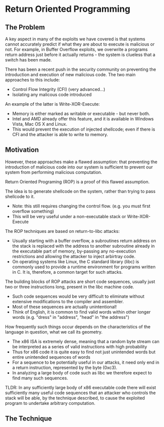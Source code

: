 # Return Oriented Programming

## The Problem
A key aspect in many of the exploits we have covered is that systems cannot accurately predict if what they are about to execute is malicious or not. For example, in Buffer Overflow exploits, we overwrite a programs return address just before it actually returns - the system is clueless that a switch has been made.

There has been a recent push in the security community on preventing the introduction and execution of new malicious code. The two main approaches to this include:
- Control Flow Integrity (CFI) (very advanced...)
- Isolating any malicous code introduced 

An example of the latter is Write-XOR-Execute:
- Memory is either marked as writable or executable - but never both.
- Intel and AMD already offer this feature, and it is available in Windows Vista, Mac OS X and Linux.
- This would prevent the execution of injected shellcode; even if there is CFI and the attacker is able to write to memory.

## Motivation
However, these approaches make a flawed assumption: that preventing the introduction of malicious code into our system is sufficient to prevent our system from performing malicious computation.

Return Oriented Programing (ROP) is a proof of this flawed assumption.

The idea is to generate shellcode on the system, rather than trying to pass shellcode to it.
- Note: this still requires changing the control flow. (e.g. you must first overflow something)
- This will be very useful under a non-executable stack or Write-XOR-Execute

The ROP techniques are based on return-to-libc attacks:
- Usually starting with a buffer overflow, a subroutines return address on the stack is replaced with the address to another subroutine already in the executable part of memory, by-passing any no-execution restrictions and allowing the attacker to inject arbirtray code.
- On operating systems like Linux, the C standard library (libc) is commonly used to provide a runtime environment for programs written in C. It is, therefore, a common target for such attacks.

The building blocks of ROP attacks are short code sequences, usually just two or three instructions long, present in the libc machine code.
- Such code sequences would be very difficult to eliminate without extensive modifications to the compiler and assembler.
- Most of these sequences are actually unintentional! 
- Think of English, it is common to find valid words within other longer words (e.g. "dress" in "address", "head" in "the address")

How frequently such things occur depends on the characteristics of the language in question, what we call its geometry. 
- The x86 ISA is extremely dense, meaning that a random byte stream can be interpreted as a series of valid instructions with high probability 
- Thus for x86 code it is quite easy to find not just unintended words but entire unintended sequences of words
- For a sequence to be potentially useful in our attacks, it need only end in a return instruction, represented by the
byte (0xc3).
- In analyzing a large body of code such as libc we therefore expect to find many such sequences.

TLDR: In any sufficiently large body of x86 executable code there will exist sufficiently many useful code sequences that an attacker who controls the stack will be able, by the technique described, to cause the exploited program to undertake arbitrary computation.

## The Technique

